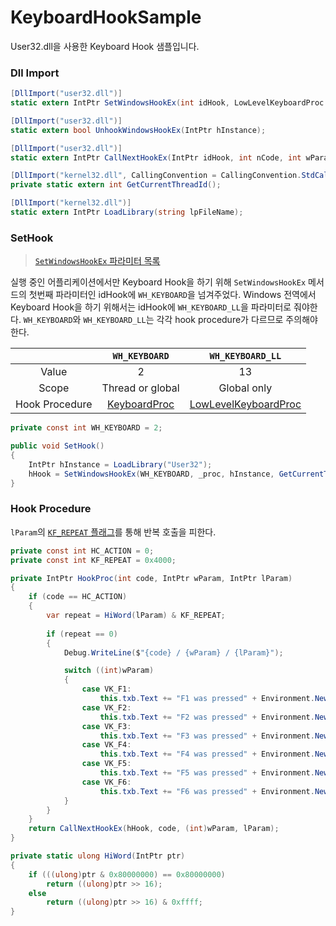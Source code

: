# KeyboardHookSample
User32.dll을 사용한 Keyboard Hook 샘플입니다.


### Dll Import
```csharp
[DllImport("user32.dll")]
static extern IntPtr SetWindowsHookEx(int idHook, LowLevelKeyboardProc callback, IntPtr hInstance, int threadId);

[DllImport("user32.dll")]
static extern bool UnhookWindowsHookEx(IntPtr hInstance);

[DllImport("user32.dll")]
static extern IntPtr CallNextHookEx(IntPtr idHook, int nCode, int wParam, IntPtr lParam);

[DllImport("kernel32.dll", CallingConvention = CallingConvention.StdCall)]
private static extern int GetCurrentThreadId();

[DllImport("kernel32.dll")]
static extern IntPtr LoadLibrary(string lpFileName);
```

### SetHook
> [`SetWindowsHookEx` 파라미터 목록](https://docs.microsoft.com/ko-kr/windows/win32/api/winuser/nf-winuser-setwindowshookexa?redirectedfrom=MSDN#parameters)

실행 중인 어플리케이션에서만 Keyboard Hook을 하기 위해 `SetWindowsHookEx` 메서드의 첫번째 파라미터인 idHook에 `WH_KEYBOARD`을 넘겨주었다. 
Windows 전역에서 Keyboard Hook을 하기 위해서는 idHook에 `WH_KEYBOARD_LL`을 파라미터로 줘야한다. `WH_KEYBOARD`와 `WH_KEYBOARD_LL`는 각각 hook procedure가 다르므로 주의해야 한다.

||`WH_KEYBOARD`|`WH_KEYBOARD_LL`|
|:---:|:----:|:-----:|
|Value|2|13|
|Scope|Thread or global|Global only|
|Hook Procedure|[KeyboardProc][KeyboardProc]|[LowLevelKeyboardProc][LowLevelKeyboardProc]|

[KeyboardProc]: https://docs.microsoft.com/en-us/previous-versions/windows/desktop/legacy/ms644984(v=vs.85)
[LowLevelKeyboardProc]: https://docs.microsoft.com/en-us/previous-versions/windows/desktop/legacy/ms644985(v=vs.85)

```csharp
private const int WH_KEYBOARD = 2;

public void SetHook()
{
    IntPtr hInstance = LoadLibrary("User32");
    hHook = SetWindowsHookEx(WH_KEYBOARD, _proc, hInstance, GetCurrentThreadId());
}
```

### Hook Procedure
`lParam`의 [`KF_REPEAT` 플래그](https://docs.microsoft.com/en-us/windows/win32/inputdev/about-keyboard-input?redirectedfrom=MSDN#keystroke-message-flags)를 통해 반복 호출을 피한다.

```csharp
private const int HC_ACTION = 0;
private const int KF_REPEAT = 0x4000;

private IntPtr HookProc(int code, IntPtr wParam, IntPtr lParam)
{
    if (code == HC_ACTION)
    {
        var repeat = HiWord(lParam) & KF_REPEAT;
        
        if (repeat == 0)
        {
            Debug.WriteLine($"{code} / {wParam} / {lParam}");

            switch ((int)wParam)
            {
                case VK_F1:
                    this.txb.Text += "F1 was pressed" + Environment.NewLine; break;
                case VK_F2:
                    this.txb.Text += "F2 was pressed" + Environment.NewLine; break;
                case VK_F3:
                    this.txb.Text += "F3 was pressed" + Environment.NewLine; break;
                case VK_F4:
                    this.txb.Text += "F4 was pressed" + Environment.NewLine; break;
                case VK_F5:
                    this.txb.Text += "F5 was pressed" + Environment.NewLine; break;
                case VK_F6:
                    this.txb.Text += "F6 was pressed" + Environment.NewLine; break;
            }
        }
    }
    return CallNextHookEx(hHook, code, (int)wParam, lParam);
}

private static ulong HiWord(IntPtr ptr)
{
    if (((ulong)ptr & 0x80000000) == 0x80000000)
        return ((ulong)ptr >> 16);
    else
        return ((ulong)ptr >> 16) & 0xffff;
}
```
